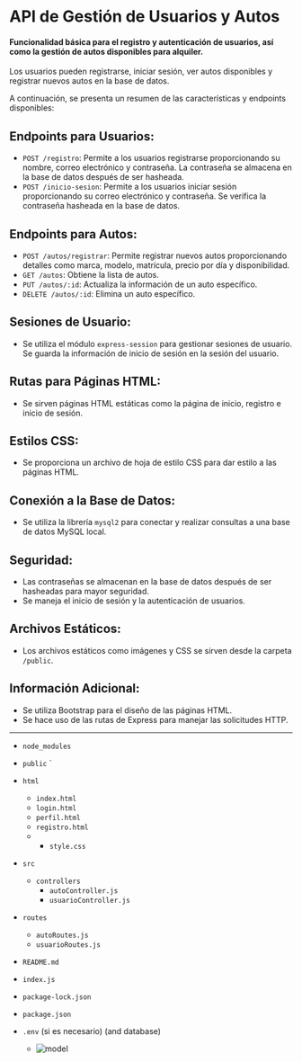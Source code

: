 # API de Gestión de Usuarios y Autos
####  Funcionalidad básica para el registro y autenticación de usuarios, así como la gestión de autos disponibles para alquiler. 
Los usuarios pueden registrarse, iniciar sesión, ver autos disponibles y registrar nuevos autos en la base de datos.

 A continuación, se presenta un resumen de las características y endpoints disponibles:

## Endpoints para Usuarios:

- `POST /registro`: Permite a los usuarios registrarse proporcionando su nombre, correo electrónico y contraseña. La contraseña se almacena en la base de datos después de ser hasheada.
- `POST /inicio-sesion`: Permite a los usuarios iniciar sesión proporcionando su correo electrónico y contraseña. Se verifica la contraseña hasheada en la base de datos.

## Endpoints para Autos:

- `POST /autos/registrar`: Permite registrar nuevos autos proporcionando detalles como marca, modelo, matrícula, precio por día y disponibilidad.
- `GET /autos`: Obtiene la lista de autos.
- `PUT /autos/:id`: Actualiza la información de un auto específico.
- `DELETE /autos/:id`: Elimina un auto específico.

## Sesiones de Usuario:

- Se utiliza el módulo `express-session` para gestionar sesiones de usuario. Se guarda la información de inicio de sesión en la sesión del usuario.

## Rutas para Páginas HTML:

- Se sirven páginas HTML estáticas como la página de inicio, registro e inicio de sesión.

## Estilos CSS:

- Se proporciona un archivo de hoja de estilo CSS para dar estilo a las páginas HTML.

## Conexión a la Base de Datos:

- Se utiliza la librería `mysql2` para conectar y realizar consultas a una base de datos MySQL local.

## Seguridad:

- Las contraseñas se almacenan en la base de datos después de ser hasheadas para mayor seguridad.
- Se maneja el inicio de sesión y la autenticación de usuarios.

## Archivos Estáticos:

- Los archivos estáticos como imágenes y CSS se sirven desde la carpeta `/public`.

## Información Adicional:

- Se utiliza Bootstrap para el diseño de las páginas HTML.
- Se hace uso de las rutas de Express para manejar las solicitudes HTTP.

********************************************************************************************************************************



- `node_modules`
- `public`
  `
    
- `html`
  - `index.html`
  - `login.html`
  - `perfil.html`
  - `registro.html`
  - - `style.css`
- `src`
  - `controllers`
    - `autoController.js`
    - `usuarioController.js`
- `routes`
  - `autoRoutes.js`
  - `usuarioRoutes.js`
- `README.md`
- `index.js`
- `package-lock.json`
- `package.json`
- `.env` (si es necesario)
  (and database)


 
  - ![model](https://github.com/binbashz/NEW-API-CAR-USER/assets/124454895/24696462-9c03-4490-b0ff-a63b3448eb05)

